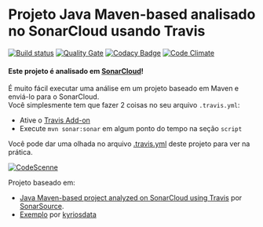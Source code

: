 # Projeto Java Maven-based analisado no SonarCloud usando Travis

[![Build status](https://travis-ci.org/matheuspiment/sonar-test.svg?branch=master)](https://travis-ci.org/matheuspiment/sonar-test)
[![Quality Gate](https://sonarcloud.io/api/badges/gate?key=com.github.matheuspiment:projeto-exemplo)](https://sonarcloud.io/dashboard/index/com.github.matheuspiment:projeto-exemplo)
[![Codacy Badge](https://api.codacy.com/project/badge/Grade/5025d66bade34f5ab686d7c3521f35f2)](https://www.codacy.com/app/matheuspiment/projeto-exemplo?utm_source=github.com&amp;utm_medium=referral&amp;utm_content=matheuspiment/projeto-exemplo&amp;utm_campaign=Badge_Grade)
[![Code Climate](https://codeclimate.com/github/matheuspiment/projeto-exemplo/badges/gpa.svg)](https://codeclimate.com/github/matheuspiment/projeto-exemplo)

#### Este projeto é analisado em [SonarCloud](https://sonarcloud.io)!

É muito fácil executar uma análise em um projeto baseado em Maven e enviá-lo para o SonarCloud.  
Você simplesmente tem que fazer 2 coisas no seu arquivo `.travis.yml`:
* Ative o [Travis Add-on](https://docs.travis-ci.com/user/sonarqube/)
* Execute `mvn sonar:sonar` em algum ponto do tempo na seção `script`

Você pode dar uma olhada no arquivo [.travis.yml](https://github.com/matheuspiment/sonar-test/blob/master/.travis.yml)
deste projeto para ver na prática.

[![CodeScenne](https://codescene.io/projects/1360/status.svg)](https://codescene.io/projects/1360/jobs/latest-successful/results)

Projeto baseado em:
* [Java Maven-based project analyzed on SonarCloud using Travis](https://github.com/SonarSource/sq-com_example_java-maven-travis) por [SonarSource](https://github.com/SonarSource).
* [Exemplo](https://github.com/kyriosdata/exemplo) por [kyriosdata](https://github.com/kyriosdata)
